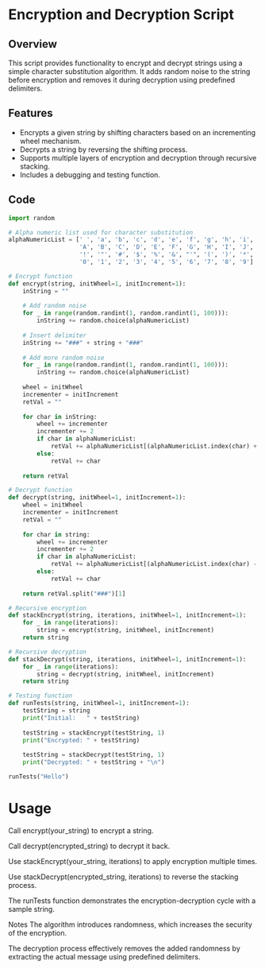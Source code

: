 # Encryption and Decryption Script

## Overview

This script provides functionality to encrypt and decrypt strings using a simple character substitution algorithm. It adds random noise to the string before encryption and removes it during decryption using predefined delimiters.

## Features

- Encrypts a given string by shifting characters based on an incrementing wheel mechanism.
- Decrypts a string by reversing the shifting process.
- Supports multiple layers of encryption and decryption through recursive stacking.
- Includes a debugging and testing function.

## Code

```python
import random

# Alpha numeric list used for character substitution
alphaNumericList = [' ', 'a', 'b', 'c', 'd', 'e', 'f', 'g', 'h', 'i', 'j', 'k', 'l', 'm', 'n', 'o', 'p', 'q', 'r', 's', 't', 'u', 'v', 'w', 'x', 'y', 'z',
                    'A', 'B', 'C', 'D', 'E', 'F', 'G', 'H', 'I', 'J', 'K', 'L', 'M', 'N', 'O', 'P', 'Q', 'R', 'S', 'T', 'U', 'V', 'W', 'X', 'Y', 'Z',
                    '!', '"', '#', '$', '%', '&', "'", '(', ')', '*', '+', ',', '-', '.', '/', ':', ';', '<', '=', '>', '?', '@', '[', '\\', ']', '^', '_', '`', '{', '|', '}', '~',
                    '0', '1', '2', '3', '4', '5', '6', '7', '8', '9']

# Encrypt function
def encrypt(string, initWheel=1, initIncrement=1):
    inString = ""
    
    # Add random noise
    for _ in range(random.randint(1, random.randint(1, 100))):
        inString += random.choice(alphaNumericList)
    
    # Insert delimiter
    inString += "###" + string + "###"
    
    # Add more random noise
    for _ in range(random.randint(1, random.randint(1, 100))):
        inString += random.choice(alphaNumericList)
    
    wheel = initWheel
    incrementer = initIncrement
    retVal = ""
    
    for char in inString:
        wheel += incrementer
        incrementer += 2
        if char in alphaNumericList:
            retVal += alphaNumericList[(alphaNumericList.index(char) + wheel) % len(alphaNumericList)]
        else:
            retVal += char
    
    return retVal

# Decrypt function
def decrypt(string, initWheel=1, initIncrement=1):
    wheel = initWheel
    incrementer = initIncrement
    retVal = ""
    
    for char in string:
        wheel += incrementer
        incrementer += 2
        if char in alphaNumericList:
            retVal += alphaNumericList[(alphaNumericList.index(char) - wheel) % len(alphaNumericList)]
        else:
            retVal += char
    
    return retVal.split("###")[1]

# Recursive encryption
def stackEncrypt(string, iterations, initWheel=1, initIncrement=1):
    for _ in range(iterations):
        string = encrypt(string, initWheel, initIncrement)
    return string

# Recursive decryption
def stackDecrypt(string, iterations, initWheel=1, initIncrement=1):
    for _ in range(iterations):
        string = decrypt(string, initWheel, initIncrement)
    return string

# Testing function
def runTests(string, initWheel=1, initIncrement=1):
    testString = string
    print("Initial:   " + testString)
    
    testString = stackEncrypt(testString, 1)
    print("Encrypted: " + testString)
    
    testString = stackDecrypt(testString, 1)
    print("Decrypted: " + testString + "\n")

runTests("Hello")
```
# Usage
Call encrypt(your_string) to encrypt a string.

Call decrypt(encrypted_string) to decrypt it back.

Use stackEncrypt(your_string, iterations) to apply encryption multiple times.

Use stackDecrypt(encrypted_string, iterations) to reverse the stacking process.

The runTests function demonstrates the encryption-decryption cycle with a sample string.

Notes
The algorithm introduces randomness, which increases the security of the encryption.

The decryption process effectively removes the added randomness by extracting the actual message using predefined delimiters.

